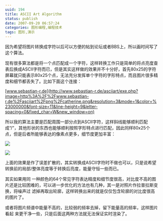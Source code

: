```yaml
---
uuid: 194
title: ASCII Art Algorithm
status: publish
date: 2007-09-20 06:57:24
categories: 图形编程,编程技术
tags: 图形,演示
---
```

因为希望将图片转换成字符以后可以方便的帖到论坛或者BBS上，所以画时间写了这个算法。

现有很多算法都是将一个点匹配成一个字符，这样转换工作只是简单的将点亮度查表后换成ASCII字符而已，但是其实这样做的效果并不十分好，首先80x25的字符屏幕就只能表示80x25个点，无法充分发挥单个字符的字形特点，而且图片很多精度和细节都丢失了。比如下面这个连接：

[www.sebastian-r.de](http://www.sebastian-r.de/asciiart/exe.php?image=http%3A%2F%2Fwww.sebastian-r.de%2Fasciiart%2Fpng%2Fcatherine.png&resolution=3&mode=1&color=%23000000&font-size=11&line-height=9&letter-spacing=0&fixed_char=W&new_window=on) 

所以我的算法主要是匹配周围一部分点到ASCII字符，这样斜线能够顺利匹配成“/”，其他形状的东西也能够顺利按照字形特点进行匹配，因此同样80x25个点，但是后者所能够表达的像素点更多，细节度更加丰富： 

![](https://skywind3000.github.io/images/blog/wp-content/2011/04/ascii_art_2.jpg) 

![](https://skywind3000.github.io/images/blog/wp-content/2011/04/ascii_art_1.gif) 

上面的效果是作了误差扩散的，其实转换成ASCII字符时不做也可以，只是说希望转换前的局部/整体亮度等于转换后亮度，能量守恒一些而已。

其实如果用同 一种颜色的64个常见字符表达精度和细节度很高，对比度不高的图片还是比较困难的，可以进一步优化的方法也有几种，其一是对照片作拉普拉斯变换，将噪声过
滤掉再取出轮廓，这样转换出来的就是仅仅包含轮廓的对比度很高的图片了。

或者将图片频谱中能量不高的，比较弱的频率去掉，留下能量高的频率，这样图片看起 来更干净一些，只是后面这两种方法就无法保证实时渲染了。

